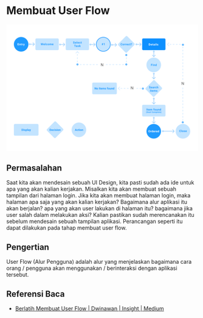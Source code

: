# Membuat User Flow

![User Flow](../../assets/user-flow.png)

## Permasalahan

Saat kita akan mendesain sebuah UI Design, kita pasti sudah ada ide untuk apa yang akan kalian kerjakan. Misalkan kita akan membuat sebuah tampilan dari halaman login. Jika kita akan membuat halaman login, maka halaman apa saja yang akan kalian kerjakan? Bagaimana alur aplikasi itu akan berjalan? apa yang akan user lakukan di halaman itu? bagaimana jika user salah dalam melakukan aksi? Kalian pastikan sudah merencanakan itu sebelum mendesain sebuah tampilan aplikasi. Perancangan seperti itu dapat dilakukan pada tahap membuat user flow.

## Pengertian

User Flow (Alur Pengguna) adalah alur yang menjelaskan bagaimana cara orang / pengguna akan menggunakan / berinteraksi dengan aplikasi tersebut.

## Referensi Baca

* [Berlatih Membuat User Flow | Dwinawan | Insight | Medium](https://medium.com/insightdesign/berlatih-membuat-user-flow-caa8c8b3f596)
